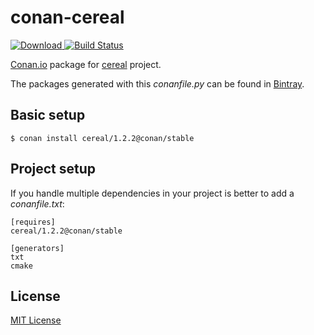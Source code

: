 # conan-cereal

[ ![Download](https://api.bintray.com/packages/conan-community/conan/cereal%3Aconan/images/download.svg?version=1.2.2%3Astable) ](https://bintray.com/conan-community/conan/cereal%3Aconan/1.2.2%3Astable/link)
[![Build Status](https://travis-ci.org/conan-community/conan-cereal.svg?branch=stable%2F1.2.2)](https://travis-ci.org/conan-community/conan-cereal)


[Conan.io](https://conan.io) package for [cereal](https://github.com/USCiLab/cereal) project.

The packages generated with this *conanfile.py* can be found in [Bintray](https://bintray.com/conan-community/conan/cereal%3Aconan).

## Basic setup

    $ conan install cereal/1.2.2@conan/stable

## Project setup

If you handle multiple dependencies in your project is better to add a *conanfile.txt*:

    [requires]
    cereal/1.2.2@conan/stable

    [generators]
    txt
    cmake

## License

[MIT License](LICENSE)
